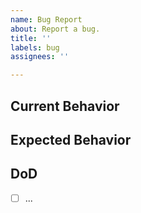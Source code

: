 ```yaml
---
name: Bug Report
about: Report a bug.
title: ''
labels: bug
assignees: ''

---
```


## Current Behavior
## Expected Behavior
## DoD
- [ ] ...
